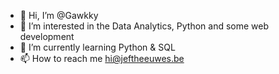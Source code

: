 - 👋 Hi, I’m @Gawkky
- 👀 I’m interested in the Data Analytics, Python and some web development
- 🌱 I’m currently learning Python & SQL
- 📫 How to reach me hi@jeftheeuwes.be

<!---
Gawkky/Gawkky is a ✨ special ✨ repository because its `README.md` (this file) appears on your GitHub profile.
You can click the Preview link to take a look at your changes.
--->
